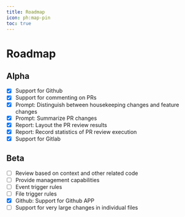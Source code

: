 ```yaml
---
title: Roadmap
icon: ph:map-pin
toc: true
---
```


# Roadmap

## Alpha

- [x]  Support for Github
- [x]  Support for commenting on PRs
- [x]  Prompt: Distinguish between housekeeping changes and feature changes
- [x]  Prompt: Summarize PR changes
- [x]  Report: Layout the PR review results
- [x]  Report: Record statistics of PR review execution
- [x]  Support for Gitlab

## Beta

- [ ]  Review based on context and other related code
- [ ]  Provide management capabilities
  - [ ]  Event trigger rules
  - [ ]  File trigger rules
- [x]  Github: Support for Github APP
- [ ]  Support for very large changes in individual files
